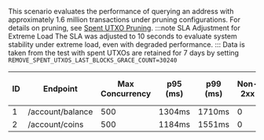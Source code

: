 This scenario evaluates the performance of querying an address with approximately 1.6 million transactions under pruning configurations. For details on pruning, see [Spent UTXO Pruning](../../../../advanced-configuration/pruning.md).
:::note SLA Adjustment for Extreme Load
The SLA was adjusted to 10 seconds to evaluate system stability under extreme load, even with degraded performance.
:::
Data is taken from the test with spent UTXOs are retained for 7 days by setting `REMOVE_SPENT_UTXOS_LAST_BLOCKS_GRACE_COUNT=30240`

| ID  | Endpoint         | Max Concurrency | p95 (ms) | p99 (ms) | Non-2xx | Error Rate (%) | Reqs/sec |
| --- | ---------------- | --------------- | -------- | -------- | ------- | -------------- | -------- |
| 1   | /account/balance | 500             | 1304ms   | 1710ms   | 0       | 0.00%          | 694.10   |
| 2   | /account/coins   | 500             | 1184ms   | 1551ms   | 0       | 0.00%          | 779.39   |
